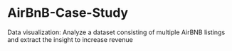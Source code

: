 # AirBnB-Case-Study
Data visualization: Analyze a dataset consisting of multiple AirBNB listings and extract the insight to increase revenue
